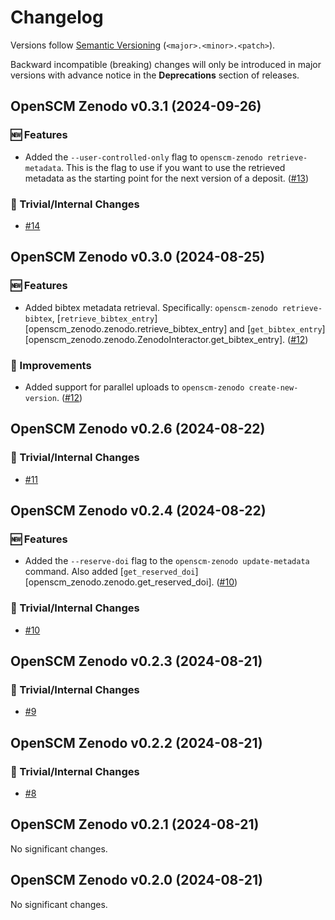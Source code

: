 # Changelog

Versions follow [Semantic Versioning](https://semver.org/) (`<major>.<minor>.<patch>`).

Backward incompatible (breaking) changes will only be introduced in major versions
with advance notice in the **Deprecations** section of releases.

<!--
You should *NOT* be adding new changelog entries to this file,
this file is managed by towncrier.
See `changelog/README.md`.

You *may* edit previous changelogs to fix problems like typo corrections or such.
To add a new changelog entry, please see
`changelog/README.md`
and https://pip.pypa.io/en/latest/development/contributing/#news-entries,
noting that we use the `changelog` directory instead of news,
markdown instead of restructured text and use slightly different categories
from the examples given in that link.
-->

<!-- towncrier release notes start -->

## OpenSCM Zenodo v0.3.1 (2024-09-26)

### 🆕 Features

- Added the `--user-controlled-only` flag to `openscm-zenodo retrieve-metadata`.
  This is the flag to use if you want to use the retrieved metadata as the starting point for the next version of a deposit. ([#13](https://github.com/openscm/OpenSCM-zenodo/pull/13))

### 🔧 Trivial/Internal Changes

- [#14](https://github.com/openscm/OpenSCM-zenodo/pull/14)


## OpenSCM Zenodo v0.3.0 (2024-08-25)


### 🆕 Features

- Added bibtex metadata retrieval.
  Specifically: `openscm-zenodo retrieve-bibtex`,
  [`retrieve_bibtex_entry`][openscm_zenodo.zenodo.retrieve_bibtex_entry]
  and [`get_bibtex_entry`][openscm_zenodo.zenodo.ZenodoInteractor.get_bibtex_entry]. ([#12](https://github.com/openscm/openscm-zenodo/pull/12))

### 🎉 Improvements

- Added support for parallel uploads to `openscm-zenodo create-new-version`. ([#12](https://github.com/openscm/openscm-zenodo/pull/12))


## OpenSCM Zenodo v0.2.6 (2024-08-22)


### 🔧 Trivial/Internal Changes

- [#11](https://github.com/openscm/openscm-zenodo/pull/11)


## OpenSCM Zenodo v0.2.4 (2024-08-22)


### 🆕 Features

- Added the `--reserve-doi` flag to the `openscm-zenodo update-metadata` command.
  Also added [`get_reserved_doi`][openscm_zenodo.zenodo.get_reserved_doi]. ([#10](https://github.com/openscm/openscm-zenodo/pull/10))

### 🔧 Trivial/Internal Changes

- [#10](https://github.com/openscm/openscm-zenodo/pull/10)


## OpenSCM Zenodo v0.2.3 (2024-08-21)


### 🔧 Trivial/Internal Changes

- [#9](https://github.com/openscm/openscm-zenodo/pull/9)


## OpenSCM Zenodo v0.2.2 (2024-08-21)


### 🔧 Trivial/Internal Changes

- [#8](https://github.com/openscm/openscm-zenodo/pull/8)


## OpenSCM Zenodo v0.2.1 (2024-08-21)


No significant changes.


## OpenSCM Zenodo v0.2.0 (2024-08-21)


No significant changes.
